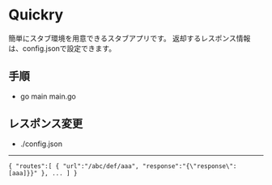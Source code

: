 # Quickry
簡単にスタブ環境を用意できるスタブアプリです。
返却するレスポンス情報は、config.jsonで設定できます。

## 手順
- go main main.go

## レスポンス変更
- ./config.json
---
`{
  "routes":[
    {
      "url":"/abc/def/aaa",
      "response":"{\"response\":[aaa]}}"
    },
    ...
  ]
}`


